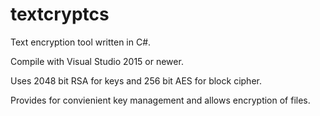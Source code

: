 # textcryptcs
Text encryption tool written in C#.

Compile with Visual Studio 2015 or newer.

Uses 2048 bit RSA for keys and 256 bit AES for block cipher.

Provides for convienient key management and allows encryption of files.

